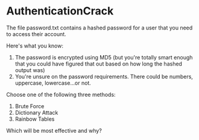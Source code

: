 # AuthenticationCrack

The file password.txt contains a hashed password for a user that you need to access their account. 

Here's what you know: 
1. The password is encrypted using MD5 (but you're totally smart enough that you could have figured that out based on how long the hashed output was)
2. You're unsure on the password requirements. There could be numbers, uppercase, lowercase...or not. 

Choose one of the following three methods: 
1. Brute Force
2. Dictionary Attack
3. Rainbow Tables

Which will be most effective and why? 
